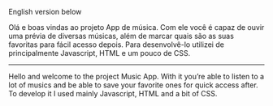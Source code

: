 English version below

Olá e boas vindas ao projeto App de música.
Com ele você é capaz de ouvir uma prévia de diversas músicas, além de marcar quais são as suas favoritas para fácil acesso depois.
Para desenvolvê-lo utilizei de principalmente Javascript, HTML e um pouco de CSS.

________________________________________________________________________________

Hello and welcome to the project Music App.
With it you’re able to listen to a lot of musics and be able to save your favorite ones for quick access after.
To develop it I used mainly Javascript, HTML and a bit of CSS.
